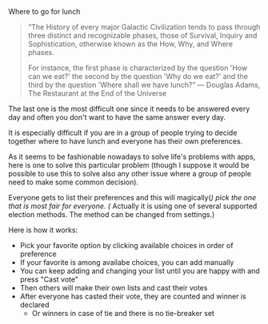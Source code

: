 Where to go for lunch

> “The History of every major Galactic Civilization tends to pass through three
> distinct and recognizable phases, those of Survival, Inquiry and
> Sophistication, otherwise known as the How, Why, and Where phases.
>
> For instance, the first phase is characterized by the question 'How can we
> eat?' the second by the question 'Why do we eat?' and the third by the
> question 'Where shall we have lunch?”
>  ― Douglas Adams, The Restaurant at the End of the Universe

The last one is the most difficult one since it needs to be answered every
day and often you don't want to have the same answer every day.

It is especially difficult if you are in a group of people trying to decide
together where to have lunch and everyone has their own preferences.

As it seems to be fashionable nowadays to solve life's problems with apps,
here is one to solve this particular problem (though I suppose it would be
possible to use this to solve also any other issue where a group of people
need to make some common decision).

Everyone gets to list their preferences and this will magically(*) pick the
one that is most fair for everyone. (* Actually it is using one of several
supported election methods. The method can be changed from settings.)

Here is how it works:

* Pick your favorite option by clicking available choices in order of preference
* If your favorite is among availabe choices, you can add manually
* You can keep adding and changing your list until you are happy with and press "Cast vote"
* Then others will make their own lists and cast their votes
* After everyone has casted their vote, they are counted and winner is declared
    * Or winners in case of tie and there is no tie-breaker set
